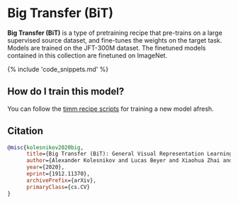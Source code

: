 # Big Transfer (BiT)

**Big Transfer (BiT)** is a type of pretraining recipe that pre-trains  on a large supervised source dataset, and fine-tunes the weights on the target task. Models are trained on the JFT-300M dataset. The finetuned models contained in this collection are finetuned on ImageNet.

{% include 'code_snippets.md' %}

## How do I train this model?

You can follow the [timm recipe scripts](https://rwightman.github.io/pytorch-image-models/scripts/) for training a new model afresh.

## Citation

```BibTeX
@misc{kolesnikov2020big,
      title={Big Transfer (BiT): General Visual Representation Learning}, 
      author={Alexander Kolesnikov and Lucas Beyer and Xiaohua Zhai and Joan Puigcerver and Jessica Yung and Sylvain Gelly and Neil Houlsby},
      year={2020},
      eprint={1912.11370},
      archivePrefix={arXiv},
      primaryClass={cs.CV}
}
```

<!--
Models:
- Name: resnetv2_152x4_bitm
  Metadata:
    Training Data:
    - ImageNet
    - JFT-300M
    Training Techniques:
    - Mixup
    - SGD with Momentum
    - Weight Decay
    Training Resources: Cloud TPUv3-512
    Architecture:
    - 1x1 Convolution
    - Bottleneck Residual Block
    - Convolution
    - Global Average Pooling
    - Group Normalization
    - Max Pooling
    - ReLU
    - Residual Block
    - Residual Connection
    - Softmax
    - Weight Standardization
    File Size: 3746270104
    Tasks:
    - Image Classification
    Training Time: ''
    ID: resnetv2_152x4_bitm
    Crop Pct: '1.0'
    Image Size: '480'
    Interpolation: bilinear
  Code: https://github.com/rwightman/pytorch-image-models/blob/b9843f954b0457af2db4f9dea41a8538f51f5d78/timm/models/resnetv2.py#L465
  Config: ''
  In Collection: Big Transfer
- Name: resnetv2_152x2_bitm
  Metadata:
    Training Data:
    - ImageNet
    - JFT-300M
    Training Techniques:
    - Mixup
    - SGD with Momentum
    - Weight Decay
    Training Resources: ''
    Architecture:
    - 1x1 Convolution
    - Bottleneck Residual Block
    - Convolution
    - Global Average Pooling
    - Group Normalization
    - Max Pooling
    - ReLU
    - Residual Block
    - Residual Connection
    - Softmax
    - Weight Standardization
    File Size: 945476668
    Tasks:
    - Image Classification
    Training Time: ''
    ID: resnetv2_152x2_bitm
    Crop Pct: '1.0'
    Image Size: '480'
    Interpolation: bilinear
  Code: https://github.com/rwightman/pytorch-image-models/blob/b9843f954b0457af2db4f9dea41a8538f51f5d78/timm/models/resnetv2.py#L458
  Config: ''
  In Collection: Big Transfer
- Name: resnetv2_50x1_bitm
  Metadata:
    Epochs: 90
    Batch Size: 4096
    Training Data:
    - ImageNet
    - JFT-300M
    Training Techniques:
    - Mixup
    - SGD with Momentum
    - Weight Decay
    Training Resources: Cloud TPUv3-512
    Architecture:
    - 1x1 Convolution
    - Bottleneck Residual Block
    - Convolution
    - Global Average Pooling
    - Group Normalization
    - Max Pooling
    - ReLU
    - Residual Block
    - Residual Connection
    - Softmax
    - Weight Standardization
    File Size: 102242668
    Tasks:
    - Image Classification
    Training Time: ''
    ID: resnetv2_50x1_bitm
    LR: 0.03
    Layers: 50
    Crop Pct: '1.0'
    Momentum: 0.9
    Image Size: '480'
    Weight Decay: 0.0001
    Interpolation: bilinear
  Code: https://github.com/rwightman/pytorch-image-models/blob/b9843f954b0457af2db4f9dea41a8538f51f5d78/timm/models/resnetv2.py#L430
  Config: ''
  In Collection: Big Transfer
- Name: resnetv2_101x3_bitm
  Metadata:
    Epochs: 90
    Batch Size: 4096
    Training Data:
    - ImageNet
    - JFT-300M
    Training Techniques:
    - Mixup
    - SGD with Momentum
    - Weight Decay
    Training Resources: Cloud TPUv3-512
    Architecture:
    - 1x1 Convolution
    - Bottleneck Residual Block
    - Convolution
    - Global Average Pooling
    - Group Normalization
    - Max Pooling
    - ReLU
    - Residual Block
    - Residual Connection
    - Softmax
    - Weight Standardization
    File Size: 1551830100
    Tasks:
    - Image Classification
    Training Time: ''
    ID: resnetv2_101x3_bitm
    LR: 0.03
    Layers: 101
    Crop Pct: '1.0'
    Momentum: 0.9
    Image Size: '480'
    Weight Decay: 0.0001
    Interpolation: bilinear
  Code: https://github.com/rwightman/pytorch-image-models/blob/b9843f954b0457af2db4f9dea41a8538f51f5d78/timm/models/resnetv2.py#L451
  Config: ''
  In Collection: Big Transfer
- Name: resnetv2_50x3_bitm
  Metadata:
    Epochs: 90
    Batch Size: 4096
    Training Data:
    - ImageNet
    - JFT-300M
    Training Techniques:
    - Mixup
    - SGD with Momentum
    - Weight Decay
    Training Resources: Cloud TPUv3-512
    Architecture:
    - 1x1 Convolution
    - Bottleneck Residual Block
    - Convolution
    - Global Average Pooling
    - Group Normalization
    - Max Pooling
    - ReLU
    - Residual Block
    - Residual Connection
    - Softmax
    - Weight Standardization
    File Size: 869321580
    Tasks:
    - Image Classification
    Training Time: ''
    ID: resnetv2_50x3_bitm
    LR: 0.03
    Layers: 50
    Crop Pct: '1.0'
    Momentum: 0.9
    Image Size: '480'
    Weight Decay: 0.0001
    Interpolation: bilinear
  Code: https://github.com/rwightman/pytorch-image-models/blob/b9843f954b0457af2db4f9dea41a8538f51f5d78/timm/models/resnetv2.py#L437
  Config: ''
  In Collection: Big Transfer
- Name: resnetv2_101x1_bitm
  Metadata:
    Epochs: 90
    Batch Size: 4096
    Training Data:
    - ImageNet
    - JFT-300M
    Training Techniques:
    - Mixup
    - SGD with Momentum
    - Weight Decay
    Training Resources: Cloud TPUv3-512
    Architecture:
    - 1x1 Convolution
    - Bottleneck Residual Block
    - Convolution
    - Global Average Pooling
    - Group Normalization
    - Max Pooling
    - ReLU
    - Residual Block
    - Residual Connection
    - Softmax
    - Weight Standardization
    File Size: 178256468
    Tasks:
    - Image Classification
    Training Time: ''
    ID: resnetv2_101x1_bitm
    LR: 0.03
    Layers: 101
    Crop Pct: '1.0'
    Momentum: 0.9
    Image Size: '480'
    Weight Decay: 0.0001
    Interpolation: bilinear
  Code: https://github.com/rwightman/pytorch-image-models/blob/b9843f954b0457af2db4f9dea41a8538f51f5d78/timm/models/resnetv2.py#L444
  Config: ''
  In Collection: Big Transfer
Collections:
- Name: Big Transfer
  Paper:
    title: 'Big Transfer (BiT): General Visual Representation Learning'
    url: https://paperswithcode.com//paper/large-scale-learning-of-general-visual
  type: model-index
Type: model-index
-->
